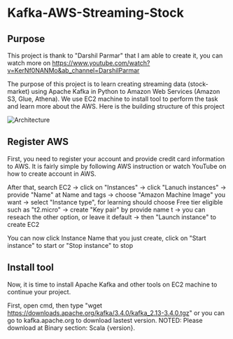 # Kafka-AWS-Streaming-Stock
## Purpose
This project is thank to "Darshil Parmar" that I am able to create it, you can watch more on https://www.youtube.com/watch?v=KerNf0NANMo&ab_channel=DarshilParmar

The purpose of this project is to learn creating streaming data (stock-market) using Apache Kafka in Python to Amazon Web Services (Amazon S3, Glue, Athena). We use EC2 machine to install tool to perform the task and learn more about the AWS. Here is the building structure of this project 

![Architecture](https://user-images.githubusercontent.com/99011504/218926703-9c3d754c-403e-4d84-8125-7f9b4ad854d3.jpg)
## Register AWS
First, you need to register your account and provide credit card information to AWS. It is fairly simple by following AWS instruction or watch YouTube on how to create account in AWS.

After that, search EC2 -> click on "Instances" -> click "Lanuch instances" -> provide "Name" at Name and tags -> choose "Amazon Machine Image" you want -> select "Instance type", for learning should choose Free tier eligible such as "t2.micro" -> create "Key pair" by provide name t -> you can reseach the other option, or leave it default -> then "Launch instance" to create EC2

You can now click Instance Name that you just create, click on "Start instance" to start or "Stop instance" to stop
## Install tool
Now, it is time to install Apache Kafka and other tools on EC2 machine to continue your project. 

First, open cmd, then type "wget https://downloads.apache.org/kafka/3.4.0/kafka_2.13-3.4.0.tgz" or you can go to kafka.apache.org to download lastest version. NOTED: Please download at Binary section: Scala {version}.   
